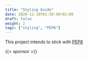 ```yaml
---
title: "Styling Guide"
date: 2020-12-18T01:50:50+02:00
draft: false
weight: 2
tags: ["styling", "PEP8"]
---
```


This project intends to stick with [PEP8](https://www.python.org/dev/peps/pep-0008/)

{{< sponsor >}}
